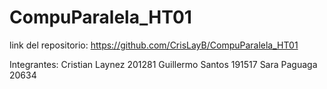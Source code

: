 # CompuParalela_HT01

link del repositorio: https://github.com/CrisLayB/CompuParalela_HT01

Integrantes:
Cristian Laynez 201281
Guillermo Santos 191517
Sara Paguaga 20634
